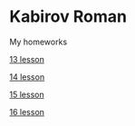 

# Kabirov Roman
My homeworks


[13 lesson](https://romanov09.github.io/Lesson_13/ "13")

[14 lesson](https://romanov09.github.io/Lesson_14/ "14")

[15 lesson](https://romanov09.github.io/Lesson_15/ "15")

[16 lesson](https://romanov09.github.io/Lesson_16/ "16")
